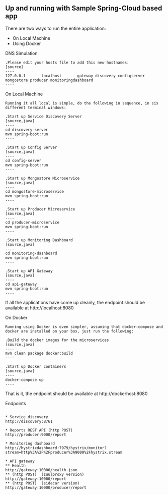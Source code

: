 Up and running with Sample Spring-Cloud based app
-------------------------------------------------

There are two ways to run the entire application:

* On Local Machine
* Using Docker


DNS Simulation
~~~~~~~~~~~~~~~~
.Please edit your hosts file to add this new hostnames:
[source]
----
127.0.0.1       localhost       gateway discovery configserver mongostore producer monitoringdashboard
----
~~~~~~~~~~~~~~~~


On Local Machine
~~~~~~~~~~~~~~~~
Running it all local is simple, do the following in sequence, in six different terminal windows:

.Start up Service Discovery Server
[source,java]
----
cd discovery-server
mvn spring-boot:run
----

.Start up Config Server
[source,java]
----
cd config-server
mvn spring-boot:run
----

.Start up Mongostore Microservice
[source,java]
----
cd mongostore-microservice
mvn spring-boot:run
----

.Start up Producer Microservice
[source,java]
----
cd producer-microservice
mvn spring-boot:run
----

.Start up Monitoring Dashboard 
[source,java]
----
cd monitoring-dashboard
mvn spring-boot:run
----

.Start up API Gateway 
[source,java]
----
cd api-gateway
mvn spring-boot:run
----
~~~~~~~~~~~~~~~~

If all the applications have come up cleanly, the endpoint should be available at http://localhost:8080





On Docker
~~~~~~~~~
Running using Docker is even simpler, assuming that docker-compose and docker are installed on your box, just run the following:

.Build the docker images for the microservices
[source,java]
----
mvn clean package docker:build
----

.Start up Docker containers
[source,java]
----
docker-compose up
----
~~~~~~~~~

That is it, the endpoint should be available at http://dockerhost:8080






Endpoints
~~~~~~~~~

* Service discovery
http://discovery:8761

* Reports REST API (http POST)
http://producer:9000/report

* Monitoring dashboard
http://hystrixdashboard:7979/hystrix/monitor?stream=http%3A%2F%2Fproducer%3A9000%2Fhystrix.stream

* API gateway
** Health
http://gateway:10000/health.json
** (http POST)  (zuulproxy version)
http://gateway:10000/report
** (http POST)  (sidecar version)
http://gateway:10000/producer/report
~~~~~~~~~
